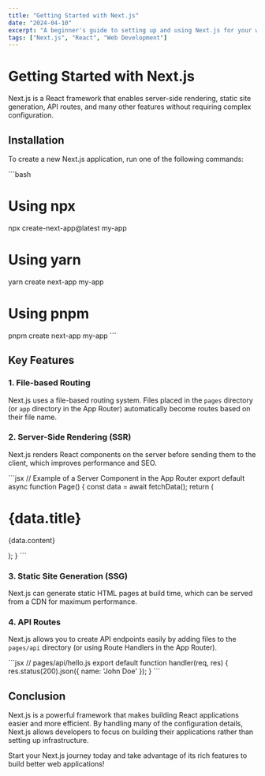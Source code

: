 ```yaml
---
title: "Getting Started with Next.js"
date: "2024-04-10"
excerpt: "A beginner's guide to setting up and using Next.js for your web applications"
tags: ["Next.js", "React", "Web Development"]
---
```


# Getting Started with Next.js

Next.js is a React framework that enables server-side rendering, static site generation, API routes, and many other features without requiring complex configuration.

## Installation

To create a new Next.js application, run one of the following commands:

\`\`\`bash
# Using npx
npx create-next-app@latest my-app

# Using yarn
yarn create next-app my-app

# Using pnpm
pnpm create next-app my-app
\`\`\`

## Key Features

### 1. File-based Routing

Next.js uses a file-based routing system. Files placed in the `pages` directory (or `app` directory in the App Router) automatically become routes based on their file name.

### 2. Server-Side Rendering (SSR)

Next.js renders React components on the server before sending them to the client, which improves performance and SEO.

\`\`\`jsx
// Example of a Server Component in the App Router
export default async function Page() {
  const data = await fetchData();
  return (
    <div>
      <h1>{data.title}</h1>
      <p>{data.content}</p>
    </div>
  );
}
\`\`\`

### 3. Static Site Generation (SSG)

Next.js can generate static HTML pages at build time, which can be served from a CDN for maximum performance.

### 4. API Routes

Next.js allows you to create API endpoints easily by adding files to the `pages/api` directory (or using Route Handlers in the App Router).

\`\`\`jsx
// pages/api/hello.js
export default function handler(req, res) {
  res.status(200).json({ name: 'John Doe' });
}
\`\`\`

## Conclusion

Next.js is a powerful framework that makes building React applications easier and more efficient. By handling many of the configuration details, Next.js allows developers to focus on building their applications rather than setting up infrastructure.

Start your Next.js journey today and take advantage of its rich features to build better web applications!
